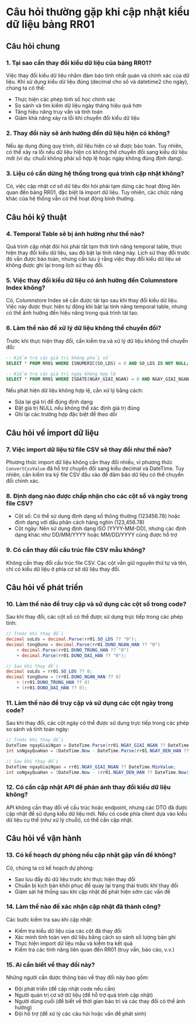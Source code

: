 # Câu hỏi thường gặp khi cập nhật kiểu dữ liệu bảng RR01

## Câu hỏi chung

### 1. Tại sao cần thay đổi kiểu dữ liệu của bảng RR01?
Việc thay đổi kiểu dữ liệu nhằm đảm bảo tính nhất quán và chính xác của dữ liệu. Khi sử dụng kiểu dữ liệu đúng (decimal cho số và datetime2 cho ngày), chúng ta có thể:
- Thực hiện các phép tính số học chính xác
- So sánh và tìm kiếm dữ liệu ngày tháng hiệu quả hơn
- Tăng hiệu năng truy vấn và tính toán
- Giảm khả năng xảy ra lỗi khi chuyển đổi kiểu dữ liệu

### 2. Thay đổi này sẽ ảnh hưởng đến dữ liệu hiện có không?
Nếu áp dụng đúng quy trình, dữ liệu hiện có sẽ được bảo toàn. Tuy nhiên, có thể xảy ra lỗi nếu dữ liệu hiện có không thể chuyển đổi sang kiểu dữ liệu mới (ví dụ: chuỗi không phải số hợp lệ hoặc ngày không đúng định dạng).

### 3. Liệu có cần dừng hệ thống trong quá trình cập nhật không?
Có, việc cập nhật cơ sở dữ liệu đòi hỏi phải tạm dừng các hoạt động liên quan đến bảng RR01, đặc biệt là import dữ liệu. Tuy nhiên, các chức năng khác của hệ thống vẫn có thể hoạt động bình thường.

## Câu hỏi kỹ thuật

### 4. Temporal Table sẽ bị ảnh hưởng như thế nào?
Quá trình cập nhật đòi hỏi phải tắt tạm thời tính năng temporal table, thực hiện thay đổi kiểu dữ liệu, sau đó bật lại tính năng này. Lịch sử thay đổi trước đó vẫn được bảo toàn, nhưng cần lưu ý rằng việc thay đổi kiểu dữ liệu sẽ không được ghi lại trong lịch sử thay đổi.

### 5. Việc thay đổi kiểu dữ liệu có ảnh hưởng đến Columnstore Index không?
Có, Columnstore Index sẽ cần được tái tạo sau khi thay đổi kiểu dữ liệu. Việc này được thực hiện tự động khi bật lại tính năng temporal table, nhưng có thể ảnh hưởng đến hiệu năng trong quá trình tái tạo.

### 6. Làm thế nào để xử lý dữ liệu không thể chuyển đổi?
Trước khi thực hiện thay đổi, cần kiểm tra và xử lý dữ liệu không thể chuyển đổi:
```sql
-- Kiểm tra các giá trị không phải số
SELECT * FROM RR01 WHERE ISNUMERIC(SO_LDS) = 0 AND SO_LDS IS NOT NULL;

-- Kiểm tra các giá trị ngày không hợp lệ
SELECT * FROM RR01 WHERE ISDATE(NGAY_GIAI_NGAN) = 0 AND NGAY_GIAI_NGAN IS NOT NULL;
```

Nếu phát hiện dữ liệu không hợp lệ, cần xử lý bằng cách:
- Sửa lại giá trị để đúng định dạng
- Đặt giá trị NULL nếu không thể xác định giá trị đúng
- Ghi lại các trường hợp đặc biệt để theo dõi

## Câu hỏi về import dữ liệu

### 7. Việc import dữ liệu từ file CSV sẽ thay đổi như thế nào?
Phương thức import dữ liệu không cần thay đổi nhiều, vì phương thức `ConvertCsvValue` đã hỗ trợ chuyển đổi sang kiểu decimal và DateTime. Tuy nhiên, cần kiểm tra kỹ file CSV đầu vào để đảm bảo dữ liệu có thể chuyển đổi chính xác.

### 8. Định dạng nào được chấp nhận cho các cột số và ngày trong file CSV?
- Cột số: Có thể sử dụng định dạng số thông thường (123456.78) hoặc định dạng với dấu phân cách hàng nghìn (123,456.78)
- Cột ngày: Nên sử dụng định dạng ISO (YYYY-MM-DD), nhưng các định dạng khác như DD/MM/YYYY hoặc MM/DD/YYYY cũng được hỗ trợ

### 9. Có cần thay đổi cấu trúc file CSV mẫu không?
Không cần thay đổi cấu trúc file CSV. Các cột vẫn giữ nguyên thứ tự và tên, chỉ có kiểu dữ liệu ở phía cơ sở dữ liệu thay đổi.

## Câu hỏi về phát triển

### 10. Làm thế nào để truy cập và sử dụng các cột số trong code?
Sau khi thay đổi, các cột số có thể được sử dụng trực tiếp trong các phép tính:
```csharp
// Trước khi thay đổi
decimal soLds = decimal.Parse(rr01.SO_LDS ?? "0");
decimal tongDuno = decimal.Parse(rr01.DUNO_NGAN_HAN ?? "0") 
    + decimal.Parse(rr01.DUNO_TRUNG_HAN ?? "0") 
    + decimal.Parse(rr01.DUNO_DAI_HAN ?? "0");

// Sau khi thay đổi
decimal soLds = rr01.SO_LDS ?? 0;
decimal tongDuno = (rr01.DUNO_NGAN_HAN ?? 0) 
    + (rr01.DUNO_TRUNG_HAN ?? 0) 
    + (rr01.DUNO_DAI_HAN ?? 0);
```

### 11. Làm thế nào để truy cập và sử dụng các cột ngày trong code?
Sau khi thay đổi, các cột ngày có thể được sử dụng trực tiếp trong các phép so sánh và tính toán ngày:
```csharp
// Trước khi thay đổi
DateTime ngayGiaiNgan = DateTime.Parse(rr01.NGAY_GIAI_NGAN ?? DateTime.MinValue.ToString());
int soNgayQuaHan = (DateTime.Now - DateTime.Parse(rr01.NGAY_DEN_HAN ?? DateTime.Now.ToString())).Days;

// Sau khi thay đổi
DateTime ngayGiaiNgan = rr01.NGAY_GIAI_NGAN ?? DateTime.MinValue;
int soNgayQuaHan = (DateTime.Now - (rr01.NGAY_DEN_HAN ?? DateTime.Now)).Days;
```

### 12. Có cần cập nhật API để phản ánh thay đổi kiểu dữ liệu không?
API không cần thay đổi về cấu trúc hoặc endpoint, nhưng các DTO đã được cập nhật để sử dụng kiểu dữ liệu mới. Nếu có code phía client dựa vào kiểu dữ liệu cụ thể (như xử lý chuỗi), có thể cần cập nhật.

## Câu hỏi về vận hành

### 13. Có kế hoạch dự phòng nếu cập nhật gặp vấn đề không?
Có, chúng ta có kế hoạch dự phòng:
- Sao lưu đầy đủ dữ liệu trước khi thực hiện thay đổi
- Chuẩn bị kịch bản khôi phục để quay lại trạng thái trước khi thay đổi
- Giám sát hệ thống sau khi cập nhật để phát hiện sớm các vấn đề

### 14. Làm thế nào để xác nhận cập nhật đã thành công?
Các bước kiểm tra sau khi cập nhật:
- Kiểm tra kiểu dữ liệu của các cột đã thay đổi
- Xác minh tính toàn vẹn dữ liệu bằng cách so sánh số lượng bản ghi
- Thực hiện import dữ liệu mẫu và kiểm tra kết quả
- Kiểm tra các tính năng liên quan đến RR01 (truy vấn, báo cáo, v.v.)

### 15. Ai cần biết về thay đổi này?
Những người cần được thông báo về thay đổi này bao gồm:
- Đội phát triển (để cập nhật code nếu cần)
- Người quản trị cơ sở dữ liệu (để hỗ trợ quá trình cập nhật)
- Người dùng cuối (để biết về thời gian bảo trì và các thay đổi có thể ảnh hưởng)
- Đội hỗ trợ (để xử lý các câu hỏi hoặc vấn đề phát sinh)

